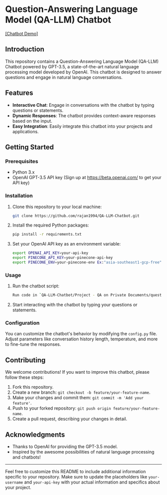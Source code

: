 # Question-Answering Language Model (QA-LLM) Chatbot

[[Chatbot Demo]](https://github.com/rajan1994/QA-LLM-Chatbot/tree/main/Project%20-%20QA%20on%20Private%20Documents/demo/Project%20Demo.webm)


## Introduction

This repository contains a Question-Answering Language Model (QA-LLM) Chatbot powered by GPT-3.5, a state-of-the-art natural language processing model developed by OpenAI. This chatbot is designed to answer questions and engage in natural language conversations.

## Features

- **Interactive Chat**: Engage in conversations with the chatbot by typing questions or statements.
- **Dynamic Responses**: The chatbot provides context-aware responses based on the input.
- **Easy Integration**: Easily integrate this chatbot into your projects and applications.

## Getting Started

### Prerequisites

- Python 3.x
- OpenAI GPT-3.5 API key (Sign up at https://beta.openai.com/ to get your API key)

### Installation

1. Clone this repository to your local machine:

   ```bash
   git clone https://github.com/rajan1994/QA-LLM-Chatbot.git
   ```

2. Install the required Python packages:

   ```bash
   pip install -r requirements.txt
   ```

3. Set your OpenAI API key as an environment variable:

   ```bash
   export OPENAI_API_KEY=your-api-key
   export PINECONE_API_KEY=your-pinecone-api-key
   export PINECONE_ENV=your-pinecone-env Ex:"asia-southeast1-gcp-free"
   ```

### Usage

1. Run the chatbot script:

   ```bash
   Run code in `QA-LLM-Chatbot/Project - QA on Private Documents/question_answering_on_private_data.ipynb`
   ```

2. Start interacting with the chatbot by typing your questions or statements.

### Configuration

You can customize the chatbot's behavior by modifying the `config.py` file. Adjust parameters like conversation history length, temperature, and more to fine-tune the responses.

## Contributing

We welcome contributions! If you want to improve this chatbot, please follow these steps:

1. Fork this repository.
2. Create a new branch: `git checkout -b feature/your-feature-name`.
3. Make your changes and commit them: `git commit -m 'Add your feature'`.
4. Push to your forked repository: `git push origin feature/your-feature-name`.
5. Create a pull request, describing your changes in detail.


## Acknowledgments

- Thanks to OpenAI for providing the GPT-3.5 model.
- Inspired by the awesome possibilities of natural language processing and chatbots!

---

Feel free to customize this README to include additional information specific to your repository. Make sure to update the placeholders like `your-username` and `your-api-key` with your actual information and specifics about your project.